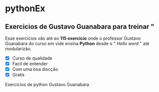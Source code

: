 # pythonEx

## Exercicios de Gustavo Guanabara para treinar "
Esse exercicios vão até ao **115 exercicio** onde o professor Gustavo Guanabara 
do curso em vide ensina **Python** desde o " _Hello word_ "  até modularizão.

- [x] Curso de qualidade
- [x] Facil de entender
- [x] Com uma boa discção
- [x] Gratís 

 Exercicios de python Gustavo Guanabara
